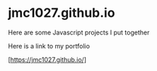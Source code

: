 # jmc1027.github.io
 Here are some Javascript projects I put together
 
 Here is a link to my portfolio
 
 [https://jmc1027.github.io/]
